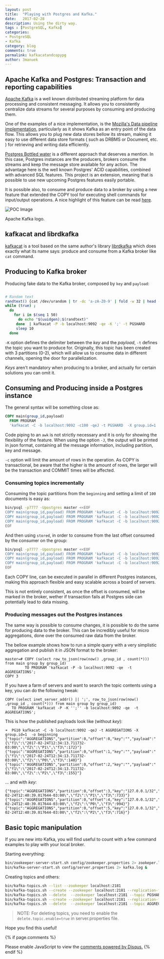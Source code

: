 ```yaml
---
layout: post
title:  "Playing with Postgres and Kafka."
date:   2017-02-28
description: Using the dirty way.
tags : [PostgreSQL, Kafka]
categories:
- PostgreSQL
- Kafka
category: blog
comments: true
permalink: kafkacatandcopypg
author: 3manuek
---
```




## Apache Kafka and Postgres: Transaction and reporting capabilities


[Apache Kafka][5] is a well known distributed streaming platform for data processing
and consistent messaging. It allows you to consistently centralize data streams for
several purposes by consuming and producing them. 

One of the examples of a nice implementation, is the [Mozilla's Data pipeline implementation][6],
particularly as it shows Kafka as an entry point of the data flow. This allows you to plug
new data stores bellow its stream, making it easy to use different data store formats (
such as DRBMS or Document, etc. ) for retrieving and writing data efficiently. 

[Postgres Bottled water][3] is a different approach that deserves a mention. In this
case, Postgres instances are the producers, brokers consume the streams and keep the message
store available for any action. The advantage here is the well known Postgres'
ACID capabilities, combined with advanced SQL features. This project is an extension,
meaning that is possible to use new upcoming Postgres features easily portable.

It is possible also, to consume and produce data to a broker by using a new feature
that extended the COPY tool for executing shell commands for input/output operations.
A nice highlight of this feature can be read [here][7].


![POC Image][9]
<figcaption class="caption">Apache Kafka logo.</figcaption>


## kafkacat and librdkafka

[kafkacat][1] is a tool based on the same author's library [librdkafka][2] which
does exactly what its name says: produce and consume from a Kafka broker like `cat`
command.


## Producing to Kafka broker

Producing fake data to the Kafka broker, composed by `key` and `payload`:

```sh

# Random text
randtext() {cat /dev/urandom | tr -dc 'a-zA-Z0-9' | fold -w 32 | head -n 1}
while (true) ;
  do
    for i in $(seq 1 50)  
      do echo "$(uuidgen);$(randtext)"
     done  | kafkacat -P -b localhost:9092 -qe -K ';' -t PGSHARD
     sleep 10
  done
```

`-K` option defines the delimiter between the _key_ and the _payload_, `-t` defines
the topic you want to produce for. Originally, this topic has been created with 3
partitions (0-2), which will allow us to consume data in different channels, opening
the door for parallelization.  

_Keys_ aren't mandatory when producing to a broker, and actually for certain solutions
you can omit it.

## Consuming and Producing inside a Postgres instance

The general syntax will be something close as:

```sql
COPY main(group_id,payload)
  FROM PROGRAM
  'kafkacat -C -b localhost:9092 -c100 -qeJ -t PGSHARD  -X group.id=1  -o beginning  -p 0 | awk ''{print "P0\t" $0 }'' ';
```

Code piping to an `awk` is not strictly necessary and it is only for showing the
flexibility of the feature. When using the option `-J`, the output will be printed
in json format, containing all the message information, including partition, key and
message.

`-c` option will limit the amount of rows in the operation. As COPY is transactional,
be aware that the higher is the amount of rows, the larger will be the transaction and
COMMIT times will be affected.


### Consuming topics incrementally


Consuming the topic partitions from the `beginning` and setting a limit of `100`
documents is easy as:

```sh
bin/psql -p7777 -Upostgres master <<EOF
COPY main(group_id,payload) FROM PROGRAM 'kafkacat -C -b localhost:9092 -c100 -qeJ -t PGSHARD  -X group.id=1  -o beginning  -p 0 | awk ''{print "P0\t" \$0 }'' ';
COPY main(group_id,payload) FROM PROGRAM 'kafkacat -C -b localhost:9092 -c100 -qeJ -t PGSHARD  -X group.id=1  -o beginning  -p 1 | awk ''{print "P1\t" \$0 }'' ';
COPY main(group_id,payload) FROM PROGRAM 'kafkacat -C -b localhost:9092 -c100 -qeJ -t PGSHARD  -X group.id=1  -o beginning  -p 2 | awk ''{print "P2\t" \$0 }'' ';
EOF
```

And then using `stored`, in order to consume from the last offset consumed by the
consumer on the group:

```sh
bin/psql -p7777 -Upostgres master <<EOF
COPY main(group_id,payload) FROM PROGRAM 'kafkacat -C -b localhost:9092 -c100 -qeJ -t PGSHARD  -X group.id=1  -o stored  -p 0 | awk ''{print "P0\t" \$0 }'' ';
COPY main(group_id,payload) FROM PROGRAM 'kafkacat -C -b localhost:9092 -c100 -qeJ -t PGSHARD  -X group.id=1  -o stored  -p 1 | awk ''{print "P1\t" \$0 }'' ';
COPY main(group_id,payload) FROM PROGRAM 'kafkacat -C -b localhost:9092 -c100 -qeJ -t PGSHARD  -X group.id=1  -o stored  -p 2 | awk ''{print "P2\t" \$0 }'' ';
EOF
```

Each COPY line, can be executed in parallel in different Postgres instances, making
this approach flexible and easy scalable across a board of servers.

This is not entirely consistent, as once the offset is consumed, will be marked
in the broker, wether if transaction fails at Postgres side can potentially lead
to data missing.


### Producing messages out the Postgres instances

The same way is possible to consume changes, it is possible to do the same for producing
data to the broker. This can be incredibly useful for micro aggregations, done over the
consumed raw data from the broker.

The bellow example shows how to run a simple query with a very simplistic aggregation
and publish it in JSON format to the broker:


```
master=# COPY (select row_to_json(row(now() ,group_id , count(*))) from main group by group_id)
         TO PROGRAM 'kafkacat -P -b localhost:9092 -qe  -t AGGREGATIONS';
COPY 3
```

If you have a farm of servers and want to search the topic contents using a key,
you can do the following tweak:

```
COPY (select inet_server_addr() || ';', row_to_json(row(now() ,group_id , count(*))) from main group by group_id)
   TO PROGRAM 'kafkacat -P -K '';'' -b localhost:9092 -qe  -t AGGREGATIONS';
```


This is how the published payloads look like (without _key_):

```
➜  PG10 kafkacat -C -b localhost:9092 -qeJ -t AGGREGATIONS -X group.id=1  -o beginning
{"topic":"AGGREGATIONS","partition":0,"offset":0,"key":"","payload":"{\"f1\":\"2017-02-24T12:34:13.711732-03:00\",\"f2\":\"P1\",\"f3\":172}"}
{"topic":"AGGREGATIONS","partition":0,"offset":1,"key":"","payload":"{\"f1\":\"2017-02-24T12:34:13.711732-03:00\",\"f2\":\"P0\",\"f3\":140}"}
{"topic":"AGGREGATIONS","partition":0,"offset":2,"key":"","payload":"{\"f1\":\"2017-02-24T12:34:13.711732-03:00\",\"f2\":\"P2\",\"f3\":155}"}
```

... and with _key_:

```
{"topic":"AGGREGATIONS","partition":0,"offset":3,"key":"127.0.0.1/32","payload":"\t{\"f1\":\"2017-02-24T12:40:39.017644-03:00\",\"f2\":\"P1\",\"f3\":733}"}
{"topic":"AGGREGATIONS","partition":0,"offset":4,"key":"127.0.0.1/32","payload":"\t{\"f1\":\"2017-02-24T12:40:39.017644-03:00\",\"f2\":\"P0\",\"f3\":994}"}
{"topic":"AGGREGATIONS","partition":0,"offset":5,"key":"127.0.0.1/32","payload":"\t{\"f1\":\"2017-02-24T12:40:39.017644-03:00\",\"f2\":\"P2\",\"f3\":716}"}
```


## Basic topic manipulation

If you are new into Kafka, you will find useful to count with a few command examples
to play with your local broker.

Starting everything:

```sh
bin/zookeeper-server-start.sh config/zookeeper.properties 2> zookeper.log &
bin/kafka-server-start.sh config/server.properties 2> kafka.log &
```

Creating topics and others:

```sh
bin/kafka-topics.sh --list --zookeeper localhost:2181
bin/kafka-topics.sh --create --zookeeper localhost:2181 --replication-factor 1 --partitions 3 --topic PGSHARD
bin/kafka-topics.sh --delete  --zookeeper localhost:2181 --topic PGSHARD
bin/kafka-topics.sh --create --zookeeper localhost:2181 --replication-factor 1 --partitions 1 --topic AGGREGATIONS
bin/kafka-topics.sh --delete  --zookeeper localhost:2181 --topic AGGREGATIONS
```

> NOTE: For deleting topics, you need to enable the `delete.topic.enable=true` in
> server.properties file.


Hope you find this useful!


{% if page.comments %}
<div id="disqus_thread"></div>
<script>


var disqus_config = function () {
this.page.url = {{ site.url }};  // Replace PAGE_URL with your page's canonical URL variable
this.page.identifier = {{ page.title }}; // Replace PAGE_IDENTIFIER with your page's unique identifier variable
};

(function() { // DON'T EDIT BELOW THIS LINE
var d = document, s = d.createElement('script');
s.src = '//3manuek.disqus.com/embed.js';
s.setAttribute('data-timestamp', +new Date());
(d.head || d.body).appendChild(s);
})();
</script>
<noscript>Please enable JavaScript to view the <a href="https://disqus.com/?ref_noscript">comments powered by Disqus.</a></noscript>
{% endif %}

[1]: https://github.com/edenhill/kafkacat
[2]: https://github.com/edenhill/librdkafka
[3]: https://www.confluent.io/blog/bottled-water-real-time-integration-of-postgresql-and-kafka/
[4]: http://www.3manuek.com/assets/posts/dosequis.jpg
[5]: https://kafka.apache.org/
[6]: https://robertovitillo.com/2017/01/23/an-overview-of-mozillas-data-pipeline/
[7]: http://paquier.xyz/postgresql-2/postgres-9-6-feature-highlight-copy-dml-statements/
[9]: http://www.3manuek.com/assets/posts/kafka.jpg

